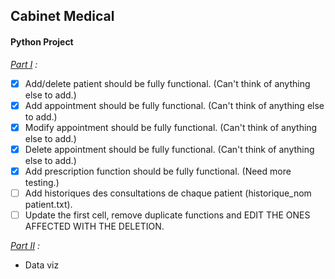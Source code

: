 ## Cabinet Medical
#### Python Project
_<ins>Part I</ins> :_
- [x] Add/delete patient should be fully functional. (Can't think of anything else to add.)
- [x] Add appointment should be fully functional. (Can't think of anything else to add.)
- [x] Modify appointment should be fully functional. (Can't think of anything else to add.)
- [x] Delete appointment should be fully functional. (Can't think of anything else to add.)
- [x] Add prescription function should be fully functional. (Need more testing.)
- [ ] Add historiques des consultations de chaque patient (historique_nom patient.txt).
- [ ] Update the first cell, remove duplicate functions and EDIT THE ONES AFFECTED WITH THE DELETION.

_<ins>Part II</ins> :_
- Data viz
 

